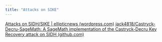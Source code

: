 ```yaml
---
title: "Attacks on SIKE"
---
```


[Attacks on SIDH/SIKE | ellipticnews (wordpress.com)](https://ellipticnews.wordpress.com/2022/08/12/attacks-on-sidh-sike/)
[jack4818/Castryck-Decru-SageMath: A SageMath implementation of the Castryck-Decru Key Recovery attack on SIDH (github.com)](https://github.com/jack4818/Castryck-Decru-SageMath)